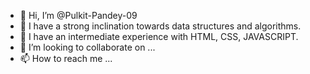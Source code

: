 - 👋 Hi, I’m @Pulkit-Pandey-09
- 👀 I have a strong inclination towards data structures and algorithms.
- 🌱 I have an intermediate experience with HTML, CSS, JAVASCRIPT.
- 💞️ I’m looking to collaborate on ...
- 📫 How to reach me ...

<!---
Pulkit-Pandey-09/Pulkit-Pandey-09 is a ✨ special ✨ repository because its `README.md` (this file) appears on your GitHub profile.
You can click the Preview link to take a look at your changes.
--->
